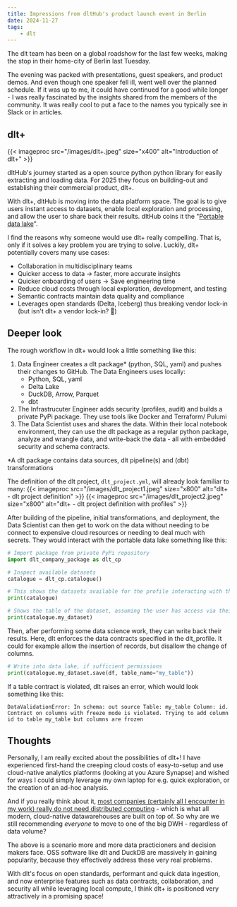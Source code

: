 ```yaml
---
title: Impressions from dltHub's product launch event in Berlin
date: 2024-11-27
tags:
    - dlt
---
```


The dlt team has been on a global roadshow for the last few weeks, making the stop in their home-city of Berlin last Tuesday. 

The evening was packed with presentations, guest speakers, and product demos. And even though one speaker fell ill, went well over the planned schedule. If it was up to me, it could have continued for a good while longer - I was really fascinated by the insights shared from the members of the community. It was really cool to put a face to the names you typically see in Slack or in articles.

## dlt+
{{< imageproc src="/images/dlt+.jpeg" size="x400" alt="Introduction of dlt+" >}}

dltHub's journey started as a open source python python library for easily extracting and loading data. For 2025 they focus on building-out and establishing their commercial product, dlt+.

With dlt+, dltHub is moving into the data platform space. The goal is to give users instant access to datasets, enable local exploration and processing, and allow the user to share back their results. dltHub coins it the "[Portable data lake](https://dlthub.com/blog/portable-data-lake)".

I find the reasons why someone would use dlt+ really compelling. That is, only if it solves a key problem you are trying to solve. Luckily, dlt+ potentially covers many use cases:
- Collaboration in multidisciplinary teams
- Quicker access to data -> faster, more accurate insights
- Quicker onboarding of users -> Save engineering time
- Reduce cloud costs through local exploration, development, and testing
- Semantic contracts maintain data quality and compliance
- Leverages open standards (Delta, Iceberg) thus breaking vendor lock-in (but isn't dlt+ a vendor lock-in? 🧐)

## Deeper look
The rough workflow in dlt+ would look a little something like this:
1. Data Engineer creates a dlt package* (python, SQL, yaml) and pushes their changes to GitHub. The Data Engineers uses locally:
    - Python, SQL, yaml
    - Delta Lake
    - DuckDB, Arrow, Parquet
    - dbt
2. The Infrastrucuter Engineer adds security (profiles, audit) and builds a private PyPi package. They use tools like Docker and Terraform/ Pulumi
3. The Data Scientist uses and shares the data. Within their local notebook environment, they can use the dlt package as a regular python package, analyze and wrangle data, and write-back the data - all with embedded security and schema contracts.

*A dlt package contains data sources, dlt pipeline(s) and (dbt) transformations

The definition of the dlt project, `dlt_project.yml`, will already look familiar to many:
{{< imageproc src="/images/dlt_project1.jpeg" size="x800" alt="dlt+ - dlt project definition" >}}
{{< imageproc src="/images/dlt_project2.jpeg" size="x800" alt="dlt+ - dlt project definition with profiles" >}}

After building of the pipeline, initial transformations, and deployment, the Data Scientist can then get to work on the data without needing to be connect to expensive cloud resources or needing to deal much with secrets. They would interact with the portable data lake something like this:
```python
# Import package from private PyPi repository
import dlt_company_package as dlt_cp

# Inspect available datasets
catalogue = dlt_cp.catalogue()

# This shows the datasets available for the profile interacting with the catalogue
print(catalogue)

# Shows the table of the dataset, assuming the user has access via their profile
print(catalogue.my_dataset)
```

Then, after performing some data science work, they can write back their results. Here, dlt enforces the data contracts specified in the dlt_profile. It could for example allow the insertion of records, but disallow the change of columns.
```python
# Write into data lake, if sufficient permissions
print(catalogue.my_dataset.save(df, table_name="my_table"))
```
If a table contract is violated, dlt raises an error, which would look something like this:
```
DataValidationError: In schema: out source Table: my_table Column: id. Contract on columns with freeze mode is violated. Trying to add column id to table my_table but columns are frozen
```

## Thoughts
Personally, I am really excited about the possibilities of dlt+! I have experienced first-hand the creeping cloud costs of easy-to-setup and use cloud-native analytics platforms (looking at you Azure Synapse) and wished for ways I could simply leverage my own laptop for e.g. quick exploration, or the creation of an ad-hoc analysis. 

And if you really think about it, [most companies (certainly all I encounter in my work) really do not need distributed computing](https://motherduck.com/blog/redshift-files-hunt-for-big-data/) - which is what all modern, cloud-native datawarehouses are built on top of. So why are we still recommending *everyone* to move to one of the big DWH - regardless of data volume?

The above is a scenario more and more data practicioners and decision makers face. OSS software like dlt and DuckDB are massively in gaining popularity, because they effectively address these very real problems. 

With dlt's focus on open standards, performant and quick data ingestion, and now enterprise features such as data contracts, collaboration, and security all while leveraging local compute, I think dlt+ is positioned very attractively in a promising space!